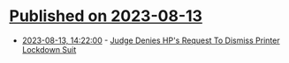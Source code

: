 # [Published on 2023-08-13](index.md)

* [2023-08-13, 14:22:00](https://soylentnews.org/article.pl?sid=23/08/12/2310229&from=rss) - [Judge Denies HP's Request To Dismiss Printer Lockdown Suit](https://soylentnews.org/article.pl?sid=23/08/12/2310229&from=rss)

